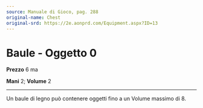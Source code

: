 ```yaml
---
source: Manuale di Gioco, pag. 288
original-name: Chest
original-srd: https://2e.aonprd.com/Equipment.aspx?ID=13
---
```


# Baule - Oggetto 0

**Prezzo** 6 ma

**Mani** 2; **Volume** 2

---

Un baule di legno può contenere oggetti fino a un Volume massimo di 8.

